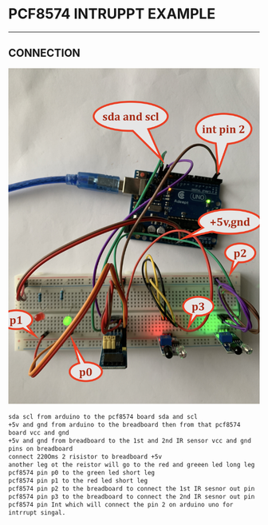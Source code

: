 # PCF8574 INTRUPPT EXAMPLE 

---

## CONNECTION 
![img](https://github.com/adarshkumarsingh83/arduino/blob/master/APPLICATION/arduino-pcf8574-ir-intrrupt-example/connection-details.JPG)
```
sda scl from arduino to the pcf8574 board sda and scl 
+5v and gnd from arduino to the breadboard then from that pcf8574 board vcc and gnd
+5v and gnd from breadboard to the 1st and 2nd IR sensor vcc and gnd pins on breadboard 
connect 220Oms 2 risistor to breadboard +5v 
another leg ot the reistor will go to the red and greeen led long leg 
pcf8574 pin p0 to the green led short leg 
pcf8574 pin p1 to the red led short leg 
pcf8574 pin p2 to the breadboard to connect the 1st IR sesnor out pin 
pcf8574 pin p3 to the breadboard to connect the 2nd IR sesnor out pin 
pcf8574 pin Int which will connect the pin 2 on arduino uno for intrrupt singal.
```
